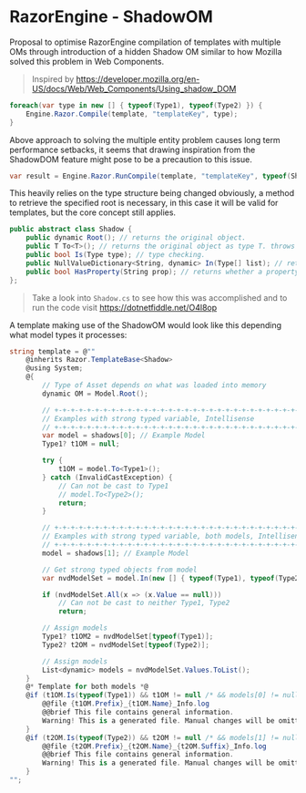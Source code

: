 # RazorEngine - ShadowOM
Proposal to optimise RazorEngine compilation of templates with multiple OMs
through introduction of a hidden Shadow OM similar to how Mozilla solved this problem in Web Components.
>Inspired by https://developer.mozilla.org/en-US/docs/Web/Web_Components/Using_shadow_DOM
```csharp
foreach(var type in new [] { typeof(Type1), typeof(Type2) }) {
    Engine.Razor.Compile(template, "templateKey", type);
}
```
Above approach to solving the multiple entity problem causes long term performance setbacks,
it seems that drawing inspiration from the ShadowDOM feature might pose to be a precaution to this issue.
```csharp
var result = Engine.Razor.RunCompile(template, "templateKey", typeof(Shadow), type1OM);
```
This heavily relies on the type structure being changed obviously, a method to retrieve the specified root is necessary,
in this case it will be valid for templates, but the core concept still applies. 

```csharp
public abstract class Shadow {
    public dynamic Root(); // returns the original object.
    public T To<T>(); // returns the original object as type T. throws InvalidCastException
    public bool Is(Type type); // type checking.
    public NullValueDictionary<String, dynamic> In(Type[] list); // returns collection with matching type.
    public bool HasProperty(String prop); // returns whether a property exists.
};
```

>Take a look into <code>Shadow.cs</code> to see how this was accomplished and to run the code visit https://dotnetfiddle.net/O4l8op

A template making use of the ShadowOM
would look like this depending what model types it processes:
```csharp
string template = @""
	@inherits Razor.TemplateBase<Shadow>
	@using System;
	@{
		// Type of Asset depends on what was loaded into memory
		dynamic OM = Model.Root();

		// +-+-+-+-+-+-+-+-+-+-+-+-+-+-+-+-+-+-+-+-+-+-+-+-+-+-+-+-+-+-+-+-+-+-+-+-+-+-+-+
		// Examples with strong typed variable, Intellisense
		// +-+-+-+-+-+-+-+-+-+-+-+-+-+-+-+-+-+-+-+-+-+-+-+-+-+-+-+-+-+-+-+-+-+-+-+-+-+-+-+
		var model = shadows[0]; // Example Model
		Type1? t1OM = null;

		try {
			t1OM = model.To<Type1>();
		} catch (InvalidCastException) {
			// Can not be cast to Type1
			// model.To<Type2>();
			return;
		}

		// +-+-+-+-+-+-+-+-+-+-+-+-+-+-+-+-+-+-+-+-+-+-+-+-+-+-+-+-+-+-+-+-+-+-+-+-+-+-+-+
		// Examples with strong typed variable, both models, Intellisense
		// +-+-+-+-+-+-+-+-+-+-+-+-+-+-+-+-+-+-+-+-+-+-+-+-+-+-+-+-+-+-+-+-+-+-+-+-+-+-+-+
		model = shadows[1]; // Example Model

		// Get strong typed objects from model
		var nvdModelSet = model.In(new [] { typeof(Type1), typeof(Type2) });

		if (nvdModelSet.All(x => (x.Value == null)))
			// Can not be cast to neither Type1, Type2
			return;

		// Assign models
		Type1? t1OM2 = nvdModelSet[typeof(Type1)];
		Type2? t2OM = nvdModelSet[typeof(Type2)];

		// Assign models
		List<dynamic> models = nvdModelSet.Values.ToList();
	}
	@* Template for both models *@
	@if (t1OM.Is(typeof(Type1)) && t1OM != null /* && models[0] != null */) {
		@@file {t1OM.Prefix}_{t1OM.Name}_Info.log
		@@brief This file contains general information.
		Warning! This is a generated file. Manual changes will be omitted.
	}
	@if (t2OM.Is(typeof(Type2)) && t2OM != null /* && models[1] != null */) {
		@@file {t2OM.Prefix}_{t2OM.Name}_{t2OM.Suffix}_Info.log
		@@brief This file contains general information.
		Warning! This is a generated file. Manual changes will be omitted.
	}
"";
```
